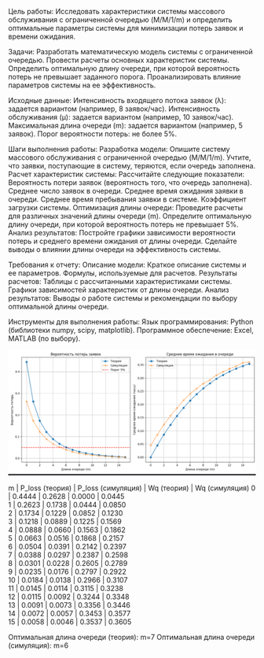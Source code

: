 Цель работы:
Исследовать характеристики системы массового обслуживания с ограниченной очередью (M/M/1/m) и определить оптимальные параметры системы для минимизации потерь заявок и времени ожидания.

Задачи:
Разработать математическую модель системы с ограниченной очередью.
Провести расчеты основных характеристик системы.
Определить оптимальную длину очереди, при которой вероятность потерь не превышает заданного порога.
Проанализировать влияние параметров системы на ее эффективность.

Исходные данные:
Интенсивность входящего потока заявок (λ): задается вариантом (например, 8 заявок/час).
Интенсивность обслуживания (μ): задается вариантом (например, 10 заявок/час).
Максимальная длина очереди (m): задается вариантом (например, 5 заявок).
Порог вероятности потерь: не более 5%.

Шаги выполнения работы:
Разработка модели:
Опишите систему массового обслуживания с ограниченной очередью (M/M/1/m).
Учтите, что заявки, поступающие в систему, теряются, если очередь заполнена.
Расчет характеристик системы:
Рассчитайте следующие показатели:
Вероятность потери заявок (вероятность того, что очередь заполнена).
Среднее число заявок в очереди.
Среднее время ожидания заявки в очереди.
Среднее время пребывания заявки в системе.
Коэффициент загрузки системы.
Оптимизация длины очереди:
Проведите расчеты для различных значений длины очереди (m).
Определите оптимальную длину очереди, при которой вероятность потерь не превышает 5%.
Анализ результатов:
Постройте графики зависимости вероятности потерь и среднего времени ожидания от длины очереди.
Сделайте выводы о влиянии длины очереди на эффективность системы.

Требования к отчету:
Описание модели:
Краткое описание системы и ее параметров.
Формулы, используемые для расчетов.
Результаты расчетов:
Таблицы с рассчитанными характеристиками системы.
Графики зависимостей характеристик от длины очереди.
Анализ результатов:
Выводы о работе системы и рекомендации по выбору оптимальной длины очереди.

Инструменты для выполнения работы:
Язык программирования: Python (библиотеки numpy, scipy, matplotlib).
Программное обеспечение: Excel, MATLAB (по выбору).


![img.png](img.png)


m | P_loss (теория) | P_loss (симуляция) | Wq (теория) | Wq (симуляция)
 0 |     0.4444      |      0.2628       |   0.0000    |    0.0445   
 1 |     0.2623      |      0.1738       |   0.0444    |    0.0850   
 2 |     0.1734      |      0.1229       |   0.0852    |    0.1230   
 3 |     0.1218      |      0.0889       |   0.1225    |    0.1569   
 4 |     0.0888      |      0.0660       |   0.1563    |    0.1862   
 5 |     0.0663      |      0.0516       |   0.1868    |    0.2157   
 6 |     0.0504      |      0.0391       |   0.2142    |    0.2397   
 7 |     0.0388      |      0.0297       |   0.2387    |    0.2598   
 8 |     0.0301      |      0.0228       |   0.2605    |    0.2789   
 9 |     0.0235      |      0.0176       |   0.2797    |    0.2922   
10 |     0.0184      |      0.0138       |   0.2966    |    0.3107   
11 |     0.0145      |      0.0114       |   0.3115    |    0.3238   
12 |     0.0115      |      0.0092       |   0.3244    |    0.3348   
13 |     0.0091      |      0.0073       |   0.3356    |    0.3446   
14 |     0.0072      |      0.0057       |   0.3453    |    0.3577   
15 |     0.0058      |      0.0046       |   0.3537    |    0.3605   

Оптимальная длина очереди (теория): m=7
Оптимальная длина очереди (симуляция): m=6


